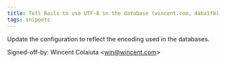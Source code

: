 ```yaml
---
title: Tell Rails to use UTF-8 in the database (wincent.com, 4aba1f8)
tags: snippets
---
```


Update the configuration to reflect the encoding used in the databases.

Signed-off-by: Wincent Colaiuta &lt;win@wincent.com&gt;
